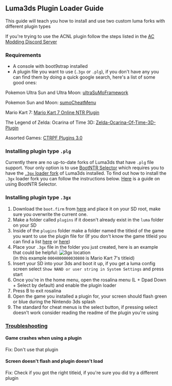 ## Luma3ds Plugin Loader Guide

This guide will teach you how to install and use two custom luma forks with different plugin types


If you're trying to use the ACNL plugin follow the steps listed in the [AC Modding Discord Server](https://discord.gg/EZSxqRr)

### Requirements

* A console with boot9strap installed
* A plugin file you want to use (`.3gx` or `.plg`), if you don't have any you can find them by doing a quick google search, here's a list of some good ones:

Pokemon Ultra Sun and Ultra Moon: [ultraSuMoFramework](https://gbatemp.net/threads/release-ultrasumoframework-ntr-plugin-for-ultra-sumo.489098/)

Pokemon Sun and Moon: [sumoCheatMenu](https://github.com/AnalogMan151/sumoCheatMenu/releases)

Mario Kart 7: [Mario Kart 7 Online NTR Plugin](https://github.com/DarkFlare69/MK7-Online-NTR-Plugin-v3/raw/master/MarioKart7.3gx)

The Legend of Zelda: Ocarina of Time 3D: [Zelda-Ocarina-Of-Time-3D-Plugin](https://github.com/Nanquitas/Zelda-Ocarina-Of-Time-3D-Plugin)

Assorted Games: [CTRPF Plugins 3.0](/files/plugins/CTRPF-Plugins-master.zip)

### Installing plugin type `.plg`
<!---
1. Download the `boot.firm` from [here](http://badda.de/lumamod/Luma3DS_v9.1-7-gbd15f_mod.7z) and place it on your SD root, make sure you overwrite the current one.
2. Rename your `.plg` file to `plugin.plg`
3. Make a folder called `plugins` if it doesn't already exist inside the `luma` folder on your SD card
4. Inside of the `plugins` folder make a folder named the titleid of the game you want to use the plugin file for (If you don't know the game titleid you can find a list [here](http://3dsdb.com) or [here](https://hax0kartik.github.io/3dsdb/))
5. Place the `plugin.plg` file inside the folder you just created <br/>
![plg location](/files/pic/plg_location.png)<br/>
(in this example `00040000001B5100` is Pokemon Ultra Moon's titleid)

6. Insert your SD card into your 3ds and boot it up, if you get a luma config screen select `Show NAND or user string in System Settings` and press start
7. Once you're in the home menu, open the rosalina menu (L + Dpad Down + Select by default) and select `Enable Plugin Loader`
8. Press B to exit the rosalina menu
9. When you launch the game you setup a plugin for your screen should flash green during the Nintendo 3ds splash
10. The standard for cheat menus is the select button, if pressing select doesn't work consider reading the readme of the plugin you're using
--->
Currently there are no up-to-date forks of Luma3ds that have `.plg` file support. Your only option is to use [BootNTR Selector](https://github.com/Nanquitas/BootNTR/releases) which requires you to have the [`.3gx` loader fork](https://github.com/Nanquitas/Luma3DS/releases/latest) of Luma3ds installed. To find out how to install the `.3gx` loader fork you can follow the instructions below. [Here](https://3ds.eiphax.tech/ntrplugins) is a guide on using BootNTR Selector.

### Installing plugin type `.3gx`

1. Download the `boot.firm` from [here](https://github.com/Nanquitas/Luma3DS/releases/latest) and place it on your SD root, make sure you overwrite the current one.
2. Make a folder called `plugins` if it doesn't already exist in the `luma` folder on your SD
3. Inside of the `plugins` folder make a folder named the titleid of the game you want to use the plugin file for (If you don't know the game titleid you can find a list [here](http://3dsdb.com) or [here](https://hax0kartik.github.io/3dsdb/))
4. Place your `.3gx` file in the folder you just created, here is an example that could be helpful:
![3gx location](/files/pic/3gx_location.png) <br/> (in this example `0004000000030800` is Mario Kart 7's titleid)
5. Insert your SD into your 3ds and boot it up, if you get a luma config screen select `Show NAND or user string in System Settings` and press start
6. Once you're in the home menu, open the rosalina menu (L + Dpad Down + Select by default) and enable the plugin loader
7. Press B to exit rosalina
8. Open the game you installed a plugin for, your screen should flash green or blue during the Nintendo 3ds splash
9. The standard for cheat menus is the select button, if pressing select doesn't work consider reading the readme of the plugin you're using

<!---
### (Optional) How to switch between `3gx` and `plg` loader luma easily

1. Download both `boot.firm`'s ([Luma 3gx Loader](https://github.com/Nanquitas/Luma3DS/releases/latest) | [Luma plg loader](http://badda.de/lumamod/Luma3DS_v9.1-7-gbd15f_mod.7z))
2. Rename both `boot.firm`'s to something else like `Luma3ds_3gx_loader.firm` for the `3gx` loader and `Luma3ds_plg_loader.firm` for the `plg` loader
3. Download and install [PayloadSpinner3ds](https://github.com/SaturnSH2x2/PayloadSpinner3DS/releases/latest) on your 3ds. Here is a QR you can scan with FBI (FBI -> Remote Install -> Scan QR Code)  
&nbsp;&nbsp;&nbsp;&nbsp;&nbsp;&nbsp;![PayloadSpinner3ds QR](/files/pic/payload_spinner_3ds_qr.png)
4. Once it's done installing, exit to your home menu and open the app once. It should say `No payloads were found. Refer to README`, just press A to exit
5. Place both firm files in `/3ds/data/PayloadSpinner3DS/payloads` on your SD
![PayloadSpinner3ds payload location](/files/pic/payload_spinner_3ds_payload_location.png)<br/>
  Now when you would like to switch just launch PayloadSpinner3DS and select the luma version you would like to use
-->

### <span style="text-decoration: underline">Troubleshooting</span>

#### **Game crashes when using a plugin**

Fix: Don't use that plugin

#### **Screen doesn't flash and plugin doesn't load**

Fix: Check if you got the right titleid, if you're sure you did try a different plugin